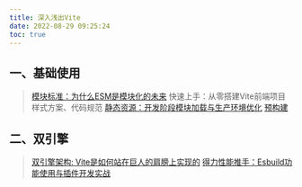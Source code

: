 ```yaml
---
title: 深入浅出Vite
date: 2022-08-29 09:25:24
toc: true
---
```


## 一、基础使用
>[模块标准：为什么ESM是模块化的未来](/All/engineering/vite/vite_deep/module_standard "模块标准")
>快速上手：从零搭建Vite前端项目
>样式方案、代码规范
>[静态资源：开发阶段模块加载与生产环境优化](/All/engineering/vite/vite_deep/source "静态资源")
>[预构建](/All/engineering/vite/vite_deep/pre_bundle "预构建")

## 二、双引擎
>[双引擎架构: Vite是如何站在巨人的肩膀上实现的](/All/engineering/vite/vite_deep/doubleEngine "双引擎解构")
>[得力性能推手：Esbuild功能使用与插件开发实战](/All/engineering/vite/vite_deep/esbuild "Esbuild功能使用与插件开发实战")